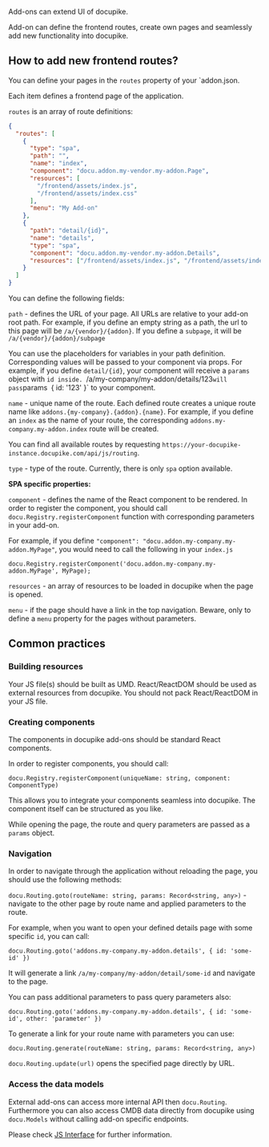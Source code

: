 
Add-ons can extend UI of docupike.

Add-on can define the frontend routes, create own pages and seamlessly add new functionality into docupike.

## How to add new frontend routes? 

You can define your pages in the `routes` property of your `addon.json.

Each item defines a frontend page of the application.

`routes` is an array of route definitions:

```json
{
  "routes": [
    {
      "type": "spa",
      "path": "",
      "name": "index",
      "component": "docu.addon.my-vendor.my-addon.Page",
      "resources": [
        "/frontend/assets/index.js",
        "/frontend/assets/index.css"
      ],
      "menu": "My Add-on"
    },
    {
      "path": "detail/{id}",
      "name": "details",
      "type": "spa",
      "component": "docu.addon.my-vendor.my-addon.Details",
      "resources": ["/frontend/assets/index.js", "/frontend/assets/index.css"]
    }
  ]
}
```

You can define the following fields:

`path` - defines the URL of your page. All URLs are relative to your add-on root path. For example, if you define an empty string as a path, the url to this page will be `/a/{vendor}/{addon}`.
If you define a `subpage`, it will be `/a/{vendor}/{addon}/subpage`

You can use the placeholders for variables in your path definition. Corresponding values will be passed to your component via props.
For example, if you define `detail/{id}`, your component will receive a `params` object with `id inside. `/a/my-company/my-addon/details/123` will pass `params` `{ id: '123' }` to your component.

`name` - unique name of the route. Each defined route creates a unique route name like `addons.{my-company}.{addon}.{name}`.
For example, if you define an `index` as the name of your route, the corresponding `addons.my-company.my-addon.index` route will be created.

You can find all available routes by requesting `https://your-docupike-instance.docupike.com/api/js/routing`.

`type` - type of the route. Currently, there is only `spa` option available.

**SPA specific properties:**

`component` - defines the name of the React component to be rendered.
In order to register the component, you should call `docu.Registry.registerComponent` function with corresponding parameters in your add-on.

For example, if you define `"component": "docu.addon.my-company.my-addon.MyPage"`, you would need to call the following in your `index.js`
```
docu.Registry.registerComponent('docu.addon.my-company.my-addon.MyPage', MyPage);
```

`resources` - an array of resources to be loaded in docupike when the page is opened.

`menu` - if the page should have a link in the top navigation. Beware, only to define a `menu` property for the pages without parameters.

## Common practices

### Building resources

Your JS file(s) should be built as UMD. React/ReactDOM should be used as external resources from docupike. You should not pack React/ReactDOM in your JS file.

### Creating components

The components in docupike add-ons should be standard React components.

In order to register components, you should call: 
```
docu.Registry.registerComponent(uniqueName: string, component: ComponentType)
```
This allows you to integrate your components seamless into docupike. The component itself can be structured as you like.

While opening the page, the route and query parameters are passed as a `params` object.

### Navigation

In order to navigate through the application without reloading the page, you should use the following methods:

`docu.Routing.goto(routeName: string, params: Record<string, any>)` - navigate to the other page by route name and applied parameters to the route.

For example, when you want to open your defined details page with some specific `id`, you can call: 
```
docu.Routing.goto('addons.my-company.my-addon.details', { id: 'some-id' })
```
It will generate a link `/a/my-company/my-addon/detail/some-id` and navigate to the page.

You can pass additional parameters to pass query parameters also:

```
docu.Routing.goto('addons.my-company.my-addon.details', { id: 'some-id', other: 'parameter' })
```

To generate a link for your route name with parameters you can use:

```
docu.Routing.generate(routeName: string, params: Record<string, any>)
```

`docu.Routing.update(url)` opens the specified page directly by URL.

### Access the data models

External add-ons can access more internal API then `docu.Routing`.
Furthermore you can also access CMDB data directly from docupike using `docu.Models` without calling add-on specific endpoints.

Please check [JS Interface](/dev/addon/js-api.html) for further information.

